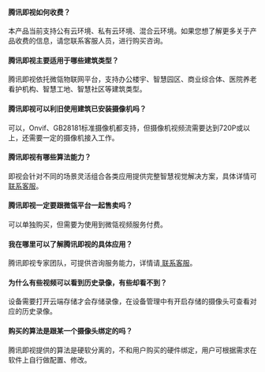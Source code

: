 #### 腾讯即视如何收费？
本产品当前支持公有云环境、私有云环境、混合云环境。如果您想了解更多关于产品收费的信息，请您联系客服人员，进行购买咨询。

#### 腾讯即视主要适用于哪些建筑类型？
腾讯即视依托微瓴物联网平台，支持办公楼宇、智慧园区、商业综合体、医院养老看护机构、智慧工地、智慧社区等建筑类型。

#### 腾讯即视可以利旧使用建筑已安装摄像机吗？
可以，Onvif、GB28181标准摄像机都支持，但摄像机视频流需要达到720P或以上，还需要一定的摄像机接入工作。

#### 腾讯即视有哪些算法能力？
即视会针对不同的场景灵活组合各类应用提供完整智慧视觉解决方案，具体详情可[ 联系客服](https://cloud.tencent.com/act/event/Online_service?from=doc_214)。

#### 腾讯即视一定要跟微瓴平台一起售卖吗？
可以单独购买，但需要为使用到微瓴视频服务付费。

#### 我在哪里可以了解腾讯即视的具体应用？
腾讯即视专家团队，可提供咨询服务能力，详情请[ 联系客服](https://cloud.tencent.com/act/event/Online_service?from=doc_214)。

#### 为什么有些视频可以看到历史录像，有些却看不到？
设备需要打开云端存储才会存储录像，在设备管理中有开启存储的摄像头可查看对应的历史录像。

#### 购买的算法是跟某一个摄像头绑定的吗？
腾讯即视提供的算法是硬软分离的，不和用户购买的硬件绑定，用户可根据需求在软件上自行做配置、修改。
